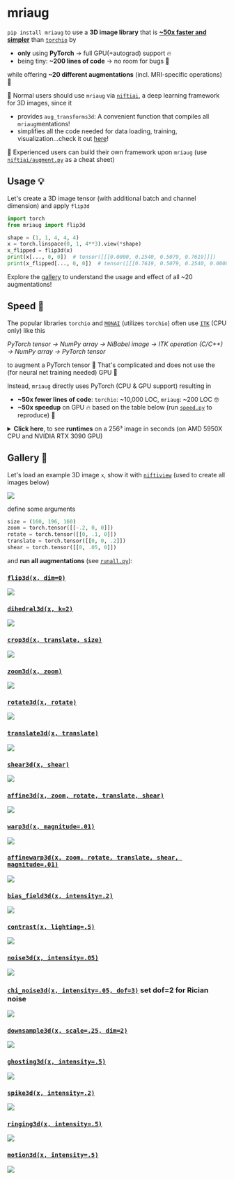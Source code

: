 # mriaug
`pip install mriaug` to use a **3D image library** that is **[~50x faster and simpler](https://github.com/codingfisch/mriaug?tab=readme-ov-file#speed-)** than [`torchio`](https://github.com/fepegar/torchio) by

- **only** using **PyTorch** → full GPU(+autograd) support 🔥
- being tiny: **~200 lines of code** → no room for bugs 🐛
    
while offering **~20 different augmentations** (incl. MRI-specific operations) 🩻

👶 Normal users should use `mriaug` via [`niftiai`](https://github.com/codingfisch/niftiai), a deep learning framework for 3D images, since it
- provides `aug_transforms3d`: A convenient function that compiles all `mriaug`mentations!
- simplifies all the code needed for data loading, training, visualization...check it out [here](https://github.com/codingfisch/niftiai)!

👴 Experienced users can build their own framework upon `mriaug` (use [`niftiai/augment.py`](https://github.com/codingfisch/niftiai/blob/main/niftiai/augment.py) as a cheat sheet)

## Usage 💡
Let's create a 3D image tensor (with additional batch and channel dimension) and apply `flip3d`
```python
import torch
from mriaug import flip3d

shape = (1, 1, 4, 4, 4)
x = torch.linspace(0, 1, 4**3).view(*shape)
x_flipped = flip3d(x)
print(x[..., 0, 0])  # tensor([[[0.0000, 0.2540, 0.5079, 0.7619]]])
print(x_flipped[..., 0, 0])  # tensor([[[0.7619, 0.5079, 0.2540, 0.0000]]])
```
Explore the [gallery](https://github.com/codingfisch/mriaug?tab=readme-ov-file#gallery-) to understand the usage and effect of all ~20 augmentations!

## Speed 💨
The popular libraries `torchio` and [`MONAI`](https://github.com/Project-MONAI/MONAI) (utilizes `torchio`) often use [`ITK`](https://github.com/SimpleITK/SimpleITK) (CPU only) like this

*PyTorch tensor → NumPy array → NiBabel image → ITK operation (C/C++) → NumPy array → PyTorch tensor*

to augment a PyTorch tensor 😬 That's complicated and does not use the (for neural net training needed) GPU 🐌

Instead, `mriaug` directly uses PyTorch (CPU & GPU support) resulting in
- **~50x fewer lines of code**: `torchio`: ~10,000 LOC, `mriaug`: ~200 LOC 🤓
- **~50x speedup** on GPU 🔥 based on the table below (run [`speed.py`](https://github.com/codingfisch/mriaug/blob/main/runall.py) to reproduce) 💨

<details>
  <summary><b>Click here</b>, to see <b>runtimes</b> on a 256³ image in seconds (on AMD 5950X CPU and NVIDIA RTX 3090 GPU)</summary>

| Transformation | `torchio` | `mriaug` on CPU | `mriaug` on GPU | Speedup vs. torchio |
|----------------|-----------|-----------------|-----------------|---------------------|
| Flip           | 0.014     | 0.012           | 0.002           | **7.5x**            |
| Affine         | 0.297     | 0.608           | 0.011           | **27.9x**           |
| Warp           | 0.951     | 0.850           | 0.009           | **103.3x**          |
| Bias Field     | 3.258     | 0.081           | 0.002           | **1813.0x**         |
| Noise          | 0.117     | 0.105           | 0.001           | **230.4x**          |
| Downsample     | 0.282     | 0.013           | 0.000           | **592.3x**          |
| Ghosting       | 0.241     | 0.170           | 0.003           | **78.3x**           |
| Spike          | 0.265     | 0.172           | 0.003           | **88.8x**           |
| Motion         | 0.696     | 0.540           | 0.009           | **78.6x**           |
</details>

## Gallery 🧠

Let's load an example 3D image `x`, show it with [`niftiview`](https://github.com/codingfisch/niftiview) (used to create all images below)

![](https://raw.githubusercontent.com/codingfisch/mriaug/refs/heads/main/data/original.png)

define some arguments

```python
size = (160, 196, 160)
zoom = torch.tensor([[-.2, 0, 0]])
rotate = torch.tensor([[0, .1, 0]])
translate = torch.tensor([[0, 0, .2]])
shear = torch.tensor([[0, .05, 0]])
```

and **run all augmentations** (see [`runall.py`](https://github.com/codingfisch/mriaug/blob/main/runall.py)):

### [`flip3d(x, dim=0)`](https://github.com/codingfisch/mriaug_beta/blob/main/mriaug/core.py#L7)
![](https://raw.githubusercontent.com/codingfisch/mriaug/refs/heads/main/data/flip.png)

### [`dihedral3d(x, k=2)`](https://github.com/codingfisch/mriaug_beta/blob/main/mriaug/core.py#L11)
![](https://raw.githubusercontent.com/codingfisch/mriaug/refs/heads/main/data/dihedral.png)

### [`crop3d(x, translate, size)`](https://github.com/codingfisch/mriaug_beta/blob/main/mriaug/core.py#L20)
![](https://raw.githubusercontent.com/codingfisch/mriaug/refs/heads/main/data/crop.png)

### [`zoom3d(x, zoom)`](https://github.com/codingfisch/mriaug_beta/blob/main/mriaug/core.py#L27)
![](https://raw.githubusercontent.com/codingfisch/mriaug/refs/heads/main/data/zoom.png)

### [`rotate3d(x, rotate)`](https://github.com/codingfisch/mriaug_beta/blob/main/mriaug/core.py#L33)
![](https://raw.githubusercontent.com/codingfisch/mriaug/refs/heads/main/data/rotate.png)

### [`translate3d(x, translate)`](https://github.com/codingfisch/mriaug_beta/blob/main/mriaug/core.py#L39)
![](https://raw.githubusercontent.com/codingfisch/mriaug/refs/heads/main/data/translate.png)

### [`shear3d(x, shear)`](https://github.com/codingfisch/mriaug_beta/blob/main/mriaug/core.py#L45)
![](https://raw.githubusercontent.com/codingfisch/mriaug/refs/heads/main/data/shear.png)

### [`affine3d(x, zoom, rotate, translate, shear)`](https://github.com/codingfisch/mriaug_beta/blob/main/mriaug/core.py#L51)
![](https://raw.githubusercontent.com/codingfisch/mriaug/refs/heads/main/data/affine.png)

### [`warp3d(x, magnitude=.01)`](https://github.com/codingfisch/mriaug_beta/blob/main/mriaug/core.py#L58)
![](https://raw.githubusercontent.com/codingfisch/mriaug/refs/heads/main/data/warp.png)

### [`affinewarp3d(x, zoom, rotate, translate, shear, magnitude=.01)`](https://github.com/codingfisch/mriaug_beta/blob/main/mriaug/core.py#L67)
![](https://raw.githubusercontent.com/codingfisch/mriaug/refs/heads/main/data/affinewarp.png)

### [`bias_field3d(x, intensity=.2)`](https://github.com/codingfisch/mriaug_beta/blob/main/mriaug/core.py#L79)
![](https://raw.githubusercontent.com/codingfisch/mriaug/refs/heads/main/data/bias_field.png)

### [`contrast(x, lighting=.5)`](https://github.com/codingfisch/mriaug_beta/blob/main/mriaug/core.py#L84)
![](https://raw.githubusercontent.com/codingfisch/mriaug/refs/heads/main/data/contrast.png)

### [`noise3d(x, intensity=.05)`](https://github.com/codingfisch/mriaug_beta/blob/main/mriaug/core.py#L88)
![](https://raw.githubusercontent.com/codingfisch/mriaug/refs/heads/main/data/noise.png)

### [`chi_noise3d(x, intensity=.05, dof=3)`](https://github.com/codingfisch/mriaug_beta/blob/main/mriaug/core.py#L92) set dof=2 for Rician noise
![](https://raw.githubusercontent.com/codingfisch/mriaug/refs/heads/main/data/chi_noise.png)

### [`downsample3d(x, scale=.25, dim=2)`](https://github.com/codingfisch/mriaug_beta/blob/main/mriaug/core.py#L97)
![](https://raw.githubusercontent.com/codingfisch/mriaug/refs/heads/main/data/downsample.png)

### [`ghosting3d(x, intensity=.5)`](https://github.com/codingfisch/mriaug_beta/blob/main/mriaug/core.py#L107)
![](https://raw.githubusercontent.com/codingfisch/mriaug/refs/heads/main/data/ghosting.png)

### [`spike3d(x, intensity=.2)`](https://github.com/codingfisch/mriaug_beta/blob/main/mriaug/core.py#L116)
![](https://raw.githubusercontent.com/codingfisch/mriaug/refs/heads/main/data/spike.png)

### [`ringing3d(x, intensity=.5)`](https://github.com/codingfisch/mriaug_beta/blob/main/mriaug/core.py#L126)
![](https://raw.githubusercontent.com/codingfisch/mriaug/refs/heads/main/data/ringing.png)

### [`motion3d(x, intensity=.5)`](https://github.com/codingfisch/mriaug_beta/blob/main/mriaug/core.py#L137)
![](https://raw.githubusercontent.com/codingfisch/mriaug/refs/heads/main/data/motion.png)
